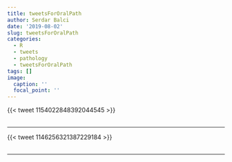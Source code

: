 ```yaml
---
title: tweetsForOralPath
author: Serdar Balci
date: '2019-08-02'
slug: tweetsForOralPath
categories:
  - R
  - tweets
  - pathology
  - tweetsForOralPath
tags: []
image:
  caption: ''
  focal_point: ''
---
```



{{< tweet 1154022848392044545 >}}
<br>
<br>
<hr>
{{< tweet 1146256321387229184 >}}
<br>
<br>
<hr>
